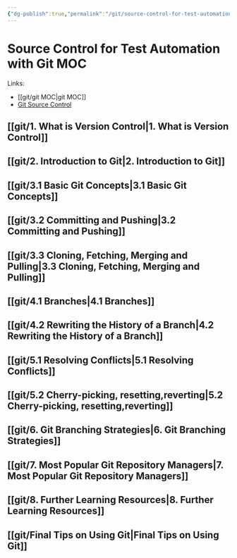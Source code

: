 ```yaml
---
{"dg-publish":true,"permalink":"/git/source-control-for-test-automation-with-git-moc/","tags":["git"],"created":"","updated":""}
---
```



# Source Control for Test Automation with Git MOC

Links:

- [[git/git MOC\|git MOC]]
- [Git Source Control](https://testautomationu.applitools.com/git-tutorial/)

## [[git/1. What is Version Control\|1. What is Version Control]]

## [[git/2. Introduction to Git\|2. Introduction to Git]]

## [[git/3.1 Basic Git Concepts\|3.1 Basic Git Concepts]]

## [[git/3.2 Committing and Pushing\|3.2 Committing and Pushing]]

## [[git/3.3 Cloning, Fetching, Merging and Pulling\|3.3 Cloning, Fetching, Merging and Pulling]]

## [[git/4.1 Branches\|4.1 Branches]]

## [[git/4.2 Rewriting the History of a Branch\|4.2 Rewriting the History of a Branch]]

## [[git/5.1 Resolving Conflicts\|5.1 Resolving Conflicts]]

## [[git/5.2 Cherry-picking, resetting,reverting\|5.2 Cherry-picking, resetting,reverting]]

## [[git/6. Git Branching Strategies\|6. Git Branching Strategies]]

## [[git/7. Most Popular Git Repository Managers\|7. Most Popular Git Repository Managers]]

## [[git/8. Further Learning Resources\|8. Further Learning Resources]]

## [[git/Final Tips on Using Git\|Final Tips on Using Git]]
